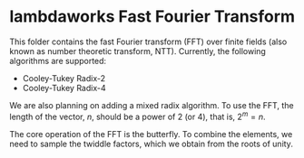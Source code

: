 # lambdaworks Fast Fourier Transform

This folder contains the fast Fourier transform (FFT) over finite fields (also known as number theoretic transform, NTT). Currently, the following algorithms are supported:
- Cooley-Tukey Radix-2
- Cooley-Tukey Radix-4

We are also planning on adding a mixed radix algorithm. To use the FFT, the length of the vector, $n$, should be a power of $2$ (or $4$), that is, $2^m = n$.

The core operation of the FFT is the butterfly. To combine the elements, we need to sample the twiddle factors, which we obtain from the roots of unity.
